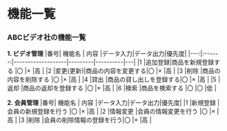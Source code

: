 # 機能一覧 
### ABCビデオ社の機能一覧 
**1. ビデオ管理**
|番号|  機能名 |       内容       |データ入力|データ出力|優先度|
|---:|:------:|-------------------|---------|----------|---|
|1   |追加登録|商品を新規登録する  |〇       |×         |高  |
|2   |変更(更新)|商品の内容を変更する|〇   |×         |高  |
|3   |削除    |商品の内容を削除する |〇    |×         |高  |
|4   |貸出    |商品の貸し出しを登録する|〇  |×        |高  |
|5   |返却    |商品の返却を登録する   |〇   |×        |高  |
|6   |検索    |商品を検索する       |〇    |〇        |低  |

**2. 会員管理**
|番号|  機能名 |       内容       |データ入力|データ出力|優先度|
|1   |新規登録 |会員の新規登録を行う  |〇      |×       |高    |
|2   |情報変更 |会員の情報変更を行う  |〇      |×       |高    |
|3   |削除     |会員の削除情報の登録を行う|〇  |×       |高    |
